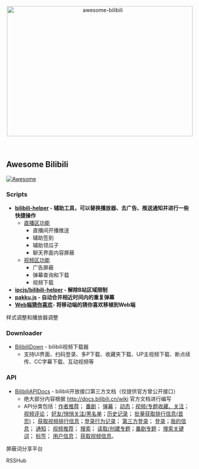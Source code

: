 <div align="center">
	<img width="500" height="350" src="media/logo.svg" alt="awesome-bilibili">
	<br>
	<br>
	<br>
</div>


## Awesome Bilibili

[![Awesome](https://awesome.re/badge-flat.svg)](https://awesome.re)

### Scripts

- **[bilibili-helper](https://github.com/bilibili-helper/bilibili-helper) - 辅助工具，可以替换播放器、去广告、推送通知并进行一些快捷操作**
    - [直播区功能](https://github.com/bilibili-helper/bilibili-helper/wiki/为直播区提供了什么功能？)
        - 直播间开播推送
        - 辅助签到
        - 辅助领瓜子
        - 聊天界面内容屏蔽
    - [视频区功能](https://github.com/bilibili-helper/bilibili-helper/wiki/在视频区可以做些什么？)
        - 广告屏蔽
        - 弹幕查询和下载
        - 视频下载
- **[ipcjs/bilibili-helper](https://github.com/ipcjs/bilibili-helper) - 解除B站区域限制**
- **[pakku.js](https://github.com/xmcp/pakku.js) - 自动合并相近时间内的重复弹幕**
- **[Web端猜你喜欢](https://github.com/chitosai/bili-guessYouLike)- 将移动端的猜你喜欢移植到Web端**



样式调整和播放器调整



### Downloader

- [BilibiliDown](https://github.com/nICEnnnnnnnLee/BilibiliDown) - bilibili视频下载器
  - 支持UI界面、扫码登录、多P下载、收藏夹下载、UP主视频下载、断点续传、CC字幕下载、互动视频等

### API

- [BilibiliAPIDocs](https://github.com/fython/BilibiliAPIDocs) - bilibili开放接口第三方文档（仅提供官方曾公开接口）
  - 绝大部分内容根据 <http://docs.bilibili.cn/wiki> 官方文档进行编写
  - API分类包括：[作者推荐](https://github.com/fython/BilibiliAPIDocs/blob/master/API.author_recommend.md)； [番剧](https://github.com/fython/BilibiliAPIDocs/blob/master/API.bangumi.md)； [弹幕](https://github.com/fython/BilibiliAPIDocs/blob/master/API.comment.md)； [动态](https://github.com/fython/BilibiliAPIDocs/blob/master/API.dynamic.md)；[视频/专题收藏、关注](https://github.com/fython/BilibiliAPIDocs/blob/master/API.favourite.md)； [视频评论](https://github.com/fython/BilibiliAPIDocs/blob/master/API.feedback.md)； [好友/悄悄关注/黑名单](https://github.com/fython/BilibiliAPIDocs/blob/master/API.friend.md)；[历史记录](https://github.com/fython/BilibiliAPIDocs/blob/master/API.history.md)； [批量获取排行信息(首页)](https://github.com/fython/BilibiliAPIDocs/blob/master/API.index.md)； [获取视频排行信息](https://github.com/fython/BilibiliAPIDocs/blob/master/API.list.md)；[登录行为记录](https://github.com/fython/BilibiliAPIDocs/blob/master/API.log.md)； [第三方登录](https://github.com/fython/BilibiliAPIDocs/blob/master/API.login.3rd.md)； [登录](https://github.com/fython/BilibiliAPIDocs/blob/master/API.login.md)；[我的信息](https://github.com/fython/BilibiliAPIDocs/blob/master/API.myinfo.md)； [通知](https://github.com/fython/BilibiliAPIDocs/blob/master/API.notify.md)； [视频推荐](https://github.com/fython/BilibiliAPIDocs/blob/master/API.recommend.md)； [搜索](https://github.com/fython/BilibiliAPIDocs/blob/master/API.search.md)； [读取/创建专题](https://github.com/fython/BilibiliAPIDocs/blob/master/API.sp.md)；[番剧专题](https://github.com/fython/BilibiliAPIDocs/blob/master/API.spview.md)； [搜索关键词](https://github.com/fython/BilibiliAPIDocs/blob/master/API.suggest.md)； [标签](https://github.com/fython/BilibiliAPIDocs/blob/master/API.tags.md)； [用户信息](https://github.com/fython/BilibiliAPIDocs/blob/master/API.userinfo.md)； [获取视频信息](https://github.com/fython/BilibiliAPIDocs/blob/master/API.view.md)。



屏蔽词分享平台

RSSHub